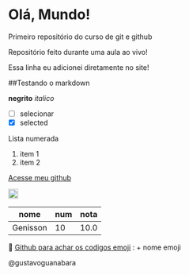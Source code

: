 # Olá, Mundo!
Primeiro repositório do curso de git e github

Repositório feito durante uma aula ao vivo!

Essa linha eu adicionei diretamente no site!

##Testando o markdown 

**negrito**
*italico*

- [ ] selecionar
- [x] selected

Lista numerada
1. item 1
1. item 2

[Acesse meu github](github.com)



<img width="20" height="20" alt="icone-facebook" src="https://github.com/user-attachments/assets/798bcbd3-79b4-4e4c-bef0-084cbff76075" />

nome| num| nota
---|---|---
Genisson|10|10.0

🤙 [Github para achar os codigos emoji](github.com/ikatyang)
: + nome emoji


@gustavoguanabara
